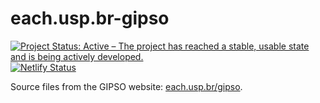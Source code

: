 
<!-- README.md is generated from README.Rmd. Please edit that file -->

# each.usp.br-gipso

<!-- badges: start -->

[![Project Status: Active – The project has reached a stable, usable
state and is being actively
developed.](https://www.repostatus.org/badges/latest/active.svg)](https://www.repostatus.org/#active)
[![Netlify
Status](https://api.netlify.com/api/v1/badges/983787e5-f6a0-45ce-af5e-cac3427248ed/deploy-status)](https://app.netlify.com/sites/gipso/deploys)
<!-- badges: end -->

Source files from the GIPSO website:
[each.usp.br/gipso](http://each.usp.br/gipso).
